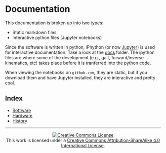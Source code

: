 # Documentation

This documentation is broken up into two types:

- Static markdown files
- Interactive python files (Jupyter notebooks)

Since the software is written in python, iPhython (or now
[Jupyter](http://jupyter.org/)) is used for interactive documentation. Take a
look at the [docs](https://github.com/walchko/WalkingEye/tree/master/docs/ipython)
folder. The ipython files are where some of the development (e.g., gait,
forward/inverse kinematics, etc) takes place before it is tranferred into the
python code.

When viewing the notebooks on `github.com`, they are static, but if you download
them and have Jupyter installed, they are interactive and pretty cool.

## Index

- [Software](./software.md)
- [Hardware](./bom.md)
- [History](./history.md)


---

<p align="center">
	<a rel="license" href="http://creativecommons.org/licenses/by-sa/4.0/">
		<img alt="Creative Commons License"  src="https://i.creativecommons.org/l/by-sa/4.0/88x31.png" />
	</a>
	<br />This work is licensed under a <a rel="license" href="http://creativecommons.org/licenses/by-sa/4.0/">Creative Commons Attribution-ShareAlike 4.0 International License</a>.
</p>
